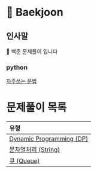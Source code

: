 # 📖 Baekjoon
## 인사말
👋 백준 문제풀이 입니다
### python
[자주쓰는 문법](https://github.com/bedrock17/memo/blob/master/python/python.md)

문제풀이 목록
=======
| 유형 |
|:--- |
| [Dynamic Programming (DP)](./DP) |
| [문자열처리 (String)](./String) |
| [큐 (Queue)](./Queue) |